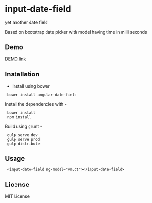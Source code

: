# input-date-field
yet another date field

Based on bootstrap date picker with model having time in milli seconds

Demo
--------
[DEMO link](https://nithinbiliya.github.io/input-date-field/)

Installation
------------
* Install using bower
```
 bower install angular-date-field
```

Install the dependencies with -
```
 bower install
 npm install
```

Build using grunt -
```
 gulp serve-dev
 gulp serve-prod
 gulp distribute
```

Usage
------
```
 <input-date-field ng-model="vm.dt"></input-date-field>
```

License
--------
MIT License

